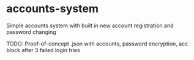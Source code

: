 # accounts-system
Simple accounts system with built in new account registration and password changing

TODO: Proof-of-concept .json with accounts, password encryption, acc block after 3 failed login tries
